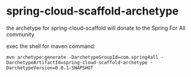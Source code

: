 # spring-cloud-scaffold-archetype
the archetype for spring-cloud-scaffold will donate to the Spring For All community

exec the shell for maven command:
```shell
mvn archetype:generate -DarchetypeGroupId=com.spring4all -DarchetypeArtifactId=spring-cloud-scaffold-archetype -DarchetypeVersion=0.0.1-SNAPSHOT
```
